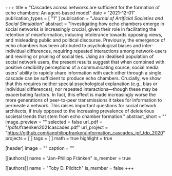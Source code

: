 +++
title = "Cascades across networks are sufficient for the formation of echo chambers: An agent-based model"
date = "2021-12-01"
publication_types = [ "1" ]
publication = "_Journal of Artificial Societies and Social Simulation_"
abstract = "Investigating how echo chambers emerge in social networks is increasingly crucial, given their role in facilitating the retention of misinformation, inducing intolerance towards opposing views, and misleading public and political discourse. Previously, the emergence of echo chambers has been attributed to psychological biases and inter-individual differences, requiring repeated interactions among network-users and rewiring or pruning of social ties. Using an idealised population of social network users, the present results suggest that when combined with positive credibility perceptions of a communicating source, social media users’ ability to rapidly share information with each other through a single cascade can be sufficient to produce echo chambers. Crucially, we show that this requires neither special psychological explanation (e.g., bias or individual differences), nor repeated interactions—though these may be exacerbating factors. In fact, this effect is made increasingly worse the more generations of peer-to-peer transmissions it takes for information to permeate a network. This raises important questions for social network architects, if truly opposed to the increasing prevalence of deleterious societal trends that stem from echo chamber formation."
abstract_short = ""
image_preview = ""
selected = false
url_pdf = "/pdfs/fraenken2021cascades.pdf"
url_project = "https://github.com/janphilippfranken/information_cascades_jpf_tdp_2020"
projects = [ ]
tags = [ ]
math = true
highlight = true

[header]
image = ""
caption = ""

[[authors]]
name = "Jan-Philipp Fränken"
is_member = true

[[authors]]
name = "Toby D. Pilditch"
is_member = false
+++

